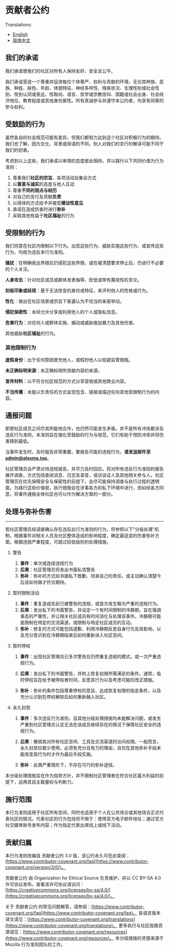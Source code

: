# 贡献者公约

Translations:
- [English](CODE_OF_CONDUCT.md)
- [简体中文](CODE_OF_CONDUCT.zh-Hans.md)

## 我们的承诺

我们承诺使我们的社区对所有人保持友好、安全且公平。

我们承诺营造一个尊重并促进每位个体尊严、权利与贡献的环境，无论其种族、民族、种姓、肤色、年龄、体貌特征、神经多样性、残疾状况、生理性别或社会性别、性别认同或表达、性取向、语言、哲学或宗教信仰、国籍或社会出身、社会经济地位、教育程度或其他身份属性。所有真诚参与并遵守本公约者，均享有同等的参与权利。

## 受鼓励的行为

虽然各自的社会规范可能有差异，但我们都努力达到这个社区对积极行为的期待。我们也了解，因为文化、背景或母语的不同，别人对我们的言行的解读可能不同于我们的初衷。

考虑到以上这些，我们承诺以审慎的态度彼此相待，并以践行以下共同价值为行为准则：

1. 尊重我们**社区的宗旨**、各项活动及集会方式
2. 以**善意与诚实**的态度与他人互动
3. 尊重**不同的观点与经历**
4. 对自己的言行及贡献**负责**
5. 以得体的方式给予并接受**建设性意见**
6. 承诺在造成伤害时进行**弥补**
7. 采取其他有益于**社区福祉**的行为

## 受限制的行为

我们同意在社区内限制以下行为。出现这些行为、威胁实施这些行为、或宣传这些行为，均视为违反本行为准则。

**骚扰**：在明确表达界限后仍侵犯这些界限，或在被清楚要求停止后，仍进行不必要的个人关注。

**人身攻击**：针对社区成员或群体发表侮辱、贬低或带有蔑视性的言论。

**刻板印象或歧视**：基于无法改变的身份或特征，来评判他人的性格或行为。

**性化**：做出在社区场景或宗旨下普遍认为不恰当的亲密举动。

**侵犯保密性**：未经允许分享或利用他人的个人或隐私信息。

**危害行为**：对任何人或群体实施、煽动或威胁施加暴力及其他伤害。

其他威胁**社区福祉**的行为。

### 其他限制行为

**虚假身份**：出于任何原因冒充他人，或假扮他人以规避监管措施。

**未正确标明来源**：未正确标明所贡献内容的来源。

**宣传材料**：以不符合社区规范的方式分享营销或其他商业内容。

**不当传播**：未能以负责任的方式呈现包含、链接或描述任何其他受限制行为的内容。

## 通报问题

即使社区成员之间尽其所能地合作，也仍然可能发生矛盾。并不是所有冲突都涉及违反行为准则，本准则旨在强化受鼓励的行为与规范，它们有助于预防冲突并将伤害降到最低。

当事件发生时，及时报告非常重要。要报告可能的违规行为，**请发送邮件至 [admin@alexma.top](mailto:admin@alexma.top)**。

社区管理员会严肃对待违规报告，并尽力及时回应。将对所有违反行为准则的报告展开调查，方式包括查阅消息、日志及录音，或访谈证人及其他相关参与人。社区管理员在优先保障安全与保密性的前提下，会尽可能保持调查与执行过程的透明度。为践行这些价值观，执行措施会在涉事各方的私下环境中进行，但如经各方同意，将事件通报全体社区也可以作为解决方案的一部分。

## 处理与弥补伤害

---

若社区管理员经调查确认存在违反此行为准则的行为，将参照以下"分级处理"机制，根据事件对相关人员及社区整体造成的影响程度，确定最适宜的伤害弥补方案。根据违规严重程度，可跳过较低级别的处理措施。

1. 警告

   1. **事件**：单次或连续违规行为
   2. **后果**：社区管理员将发出书面私信警告
   3. **弥补**：弥补的方式如书面私下致歉、坦承自己的责任，或主动确认清楚今后该如何做才符合期待。

2. 暂时限制活动

   1. **事件**：重复造成先前已被警告的违规，或首次发生略为严重的违规行为。
   2. **后果**：发出私下的书面警告，并设定一个有时间限制的冷静期，旨在强调事态的严重性，并让相关社区成员有时间消化与处理该事件。冷静期可能是限制在特定的交流渠道，或限制与特定社区成员的互动。
   3. **弥补**：修复的方式可能包括道歉、利用冷静期反思自身行为及其影响，以及充分意识到在冷静期结束后如何重新进入社区空间。

3. 暂时停权

   1. **事件**：出现社区管理员已多次警告后仍然重复违规的模式，或一次严重违规行为。

   2. **后果**：发出私下的书面警告，并附上恢复权限所需满足的条件。通常，临时停权旨在给予被停权者时间，反思其行为以及考虑可能的改正措施。

   3. **弥补**：弥补的条件包括尊重停权的意旨、达成恢复权限的指定条件，以及充分认识到在停权解除后如何重新融入社区。

4. 永久封禁

   1. **事件**：多次违反行为准则，且其他分级处理措施均未能解决问题，或发生严重到社区管理员认定无法在该成员继续存在的情况下保障社区安全的违规行为。

   2. **后果**：撤销其对所有社区空间、工具及交流渠道的访问权限。一般而言，永久封禁应极少使用，必须有充分且有力的理由，且仅在其他弥补手段未能改变其行为时才作为最后手段实施。

   3. **弥补**：此类严重情形下，不存在可行的弥补途径。

本分级处理措施旨在作为指导方针，并不限制社区管理者在符合社区最大利益的前提下，运用其自主裁量权与判断力。

## 施行范围

本行为准则适用于社区所有空间，同时也适用于个人在公共场合或其他场合正式代表社区的情况。代表社区的行为包括但不限于：使用官方电子邮件地址；通过官方社交媒体账号发布内容；作为指定代表出席线上或线下活动。

## 贡献归属

本行为准则改编自 贡献者公约 3.0 版，该公约永久可在此查阅：[https://www.contributor-covenant.org/faq](https://www.contributor-covenant.org/version/3/0/)。

贡献者公约 由 Organization for Ethical Source 负责维护，并以 CC BY-SA 4.0 许可协议发布。查看该许可协议请访问：[https://creativecommons.org/licenses/by-sa/4.0/](https://creativecommons.org/licenses/by-sa/4.0/)。

关于 贡献者公约 的常见问题解答，请参阅：[https://www.contributor-covenant.org/faq](https://www.contributor-covenant.org/faq)。
各语言版本译文请见：[https://www.contributor-covenant.org/translations](https://www.contributor-covenant.org/translations)。
更多执行与社区指南资源请见：[https://www.contributor-covenant.org/resources](https://www.contributor-covenant.org/resources)。
本分级措施的灵感来源于 Mozilla 行为准则团队的工作。
